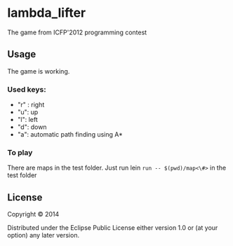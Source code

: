 # lambda_lifter

The game from ICFP'2012 programming contest 

## Usage

The game is working.

### Used keys: 
* "r" : right
* "u": up
* "l": left
* "d": down
* "a": automatic path finding using A\*

### To play

There are maps in the test folder. Just run lein `run -- $(pwd)/map<\#>` in the test folder

## License

Copyright © 2014 

Distributed under the Eclipse Public License either version 1.0 or (at
your option) any later version.

